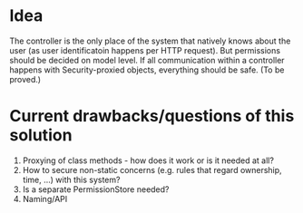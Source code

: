# Idea

The controller is the only place of the system that natively knows about the
user (as user identificatoin happens per HTTP request). But permissions should
be decided on model level. If all communication within a controller happens
with Security-proxied objects, everything should be safe. (To be proved.)

# Current drawbacks/questions of this solution

1. Proxying of class methods - how does it work or is it needed at all?
2. How to secure non-static concerns (e.g. rules that regard ownership, time,
   …) with this system?
3. Is a separate PermissionStore needed?
4. Naming/API


